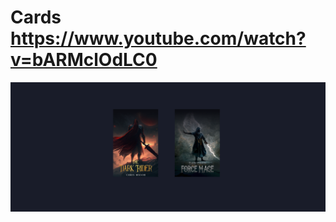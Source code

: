 # Cards https://www.youtube.com/watch?v=bARMclOdLC0
<p align="center">
  <img src="preview.png" alt="preview del proyecto" width="600">
</p>
